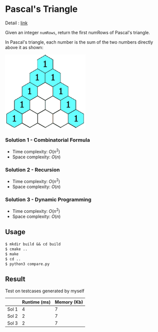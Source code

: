 # Pascal's Triangle
Detail : [link](https://leetcode.com/problems/pascals-triangle/)

Given an integer `numRows`, return the first numRows of Pascal's triangle.

In Pascal's triangle, each number is the sum of the two numbers directly above it as shown:

![PascalTriangleAnimated2](./PascalTriangleAnimated2.gif)

### Solution 1 - Combinatorial Formula
* Time complexity: $O(n^2)$
* Space complexity: $O(n)$

### Solution 2 - Recursion
* Time complexity: $O(n^2)$
* Space complexity: $O(n)$

### Solution 3 - Dynamic Programming
* Time complexity: $O(n^2)$
* Space complexity: $O(n)$

## Usage
```shell
$ mkdir build && cd build
$ cmake ..
$ make
$ cd ..
$ python3 compare.py
```

## Result
Test on testcases generated by myself

|       | Runtime (ms) | Memory (Kb) |
|-------|--------------|-------------|
| Sol 1 | 4            | 7           |
| Sol 2 | 2            | 7           |
| Sol 3 | 2            | 7           |